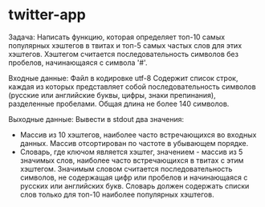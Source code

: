 # twitter-app
Задача:
Написать функцию, которая определяет топ-10 самых популярных хэштегов в твитах и топ-5 самых частых слов для этих хэштегов. Хэштегом считается последовательность символов без пробелов, начинающаяся с символа '#'.

Входные данные:
Файл в кодировке utf-8
Содержит список строк, каждая из которых представляет собой последовательность символов (русские или английские буквы, цифры, знаки препинания), разделенные пробелами. Общая длина не более 140 символов.

Выходные данные: 
Вывести в stdout два значения:
-  Массив из 10 хэштегов, наиболее часто встречающихся во входных данных. Массив отсортирован по частоте в убывающем порядке.
-  Словарь, где ключом является хэштег, значением - массив из 5 значимых слов, наиболее часто встречающихся в твитах с этим хэштегом. Значимым словом считается последовательность символов, не содержащая цифр или пробелов и начинающаяся с русских или английских букв. Словарь должен содержать списки слов только для топ-10 наиболее популярных хэштегов.
